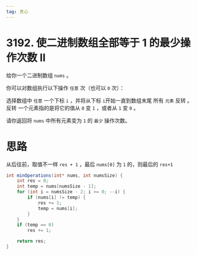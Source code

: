 ```yaml
---
tag: 贪心
---
```


# 3192. 使二进制数组全部等于 1 的最少操作次数 II
给你一个二进制数组 `nums` 。

你可以对数组执行以下操作 `任意` 次（也可以 `0` 次）：

选择数组中 `任意` 一个下标 `i` ，并将从下标 `i`开始一直到数组末尾 所有 `元素` 反转 。
反转 一个元素指的是将它的值从 `0` 变 `1` ，或者从 `1` 变 `0` 。

请你返回将 `nums` 中所有元素变为 `1` 的 `最少` 操作次数。

# 思路
从后往前，取值不一样 `res + 1` ，最后 `nums[0]` 为 `1` 的，则最后的 `res+1`

```java
int minOperations(int* nums, int numsSize) {
    int res = 0;
    int temp = nums[numsSize - 1];
    for (int i = numsSize - 2; i >= 0; --i) {
        if (nums[i] != temp) {
            res += 1;
            temp = nums[i];
        }
    }
    if (temp == 0)
        res += 1;

    return res;
}
```